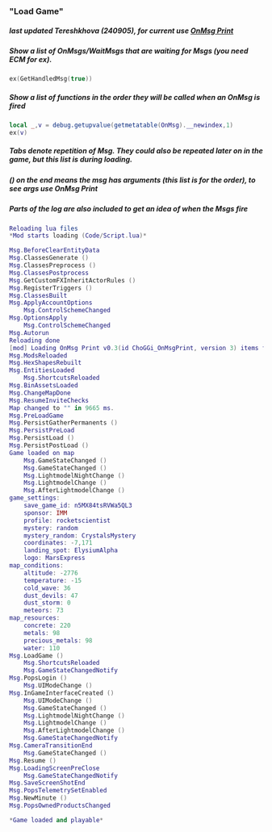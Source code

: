 ### "Load Game"
##### last updated Tereshkhova (240905), for current use [OnMsg Print](https://github.com/ChoGGi/SurvivingMars_CheatMods/tree/master/Mods%20ChoGGi/OnMsg%20Print)

##### Show a list of OnMsgs/WaitMsgs that are waiting for Msgs (you need ECM for ex).
```lua
ex(GetHandledMsg(true))
```

##### Show a list of functions in the order they will be called when an OnMsg is fired
```lua
local _,v = debug.getupvalue(getmetatable(OnMsg).__newindex,1)
ex(v)
```

##### Tabs denote repetition of Msg. They could also be repeated later on in the game, but this list is during loading.
##### () on the end means the msg has arguments (this list is for the order), to see args use OnMsg Print
##### Parts of the log are also included to get an idea of when the Msgs fire
```lua
Reloading lua files
*Mod starts loading (Code/Script.lua)*

Msg.BeforeClearEntityData
Msg.ClassesGenerate ()
Msg.ClassesPreprocess ()
Msg.ClassesPostprocess
Msg.GetCustomFXInheritActorRules ()
Msg.RegisterTriggers ()
Msg.ClassesBuilt
Msg.ApplyAccountOptions
	Msg.ControlSchemeChanged
Msg.OptionsApply
	Msg.ControlSchemeChanged
Msg.Autorun
Reloading done
[mod] Loading OnMsg Print v0.3(id ChoGGi_OnMsgPrint, version 3) items from AppData/Mods/OnMsg Print/
Msg.ModsReloaded
Msg.HexShapesRebuilt
Msg.EntitiesLoaded
	Msg.ShortcutsReloaded
Msg.BinAssetsLoaded
Msg.ChangeMapDone
Msg.ResumeInviteChecks
Map changed to "" in 9665 ms.
Msg.PreLoadGame
Msg.PersistGatherPermanents ()
Msg.PersistPreLoad
Msg.PersistLoad ()
Msg.PersistPostLoad ()
Game loaded on map
	Msg.GameStateChanged ()
	Msg.GameStateChanged ()
	Msg.LightmodelNightChange ()
	Msg.LightmodelChange ()
	Msg.AfterLightmodelChange ()
game_settings:
    save_game_id: n5MX84tsRVWa5QL3
    sponsor: IMM
    profile: rocketscientist
    mystery: random
    mystery_random: CrystalsMystery
    coordinates: -7,171
    landing_spot: ElysiumAlpha
    logo: MarsExpress
map_conditions:
    altitude: -2776
    temperature: -15
    cold_wave: 36
    dust_devils: 47
    dust_storm: 0
    meteors: 73
map_resources:
    concrete: 220
    metals: 98
    precious_metals: 98
    water: 110
Msg.LoadGame ()
	Msg.ShortcutsReloaded
	Msg.GameStateChangedNotify
Msg.PopsLogin ()
	Msg.UIModeChange ()
Msg.InGameInterfaceCreated ()
	Msg.UIModeChange ()
	Msg.GameStateChanged ()
	Msg.LightmodelNightChange ()
	Msg.LightmodelChange ()
	Msg.AfterLightmodelChange ()
	Msg.GameStateChangedNotify
Msg.CameraTransitionEnd
	Msg.GameStateChanged ()
Msg.Resume ()
Msg.LoadingScreenPreClose
	Msg.GameStateChangedNotify
Msg.SaveScreenShotEnd
Msg.PopsTelemetrySetEnabled
Msg.NewMinute ()
Msg.PopsOwnedProductsChanged

*Game loaded and playable*
```